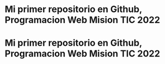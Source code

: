 # Mi primer repositorio en Github, Programacion Web Mision TIC 2022
# Mi primer repositorio en Github, Programacion Web Mision TIC 2022
